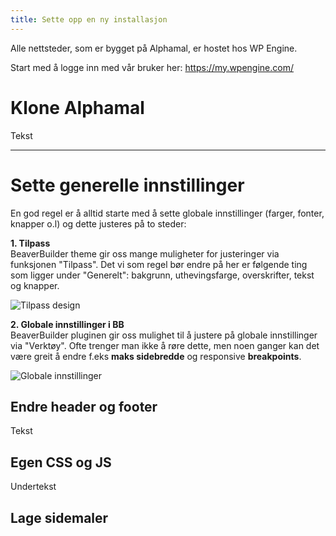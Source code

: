 ```yaml
--- 
title: Sette opp en ny installasjon
---
```


Alle nettsteder, som er bygget på Alphamal, er hostet hos WP Engine.

Start med å logge inn med vår bruker her: https://my.wpengine.com/

# Klone Alphamal

Tekst

---

# Sette generelle innstillinger

En god regel er å alltid starte med å sette globale innstillinger (farger, fonter, knapper o.l) og dette justeres på to steder:

**1. Tilpass**  
BeaverBuilder theme gir oss mange muligheter for justeringer via funksjonen "Tilpass". Det vi som regel bør endre på her er følgende ting som ligger under "Generelt": bakgrunn, uthevingsfarge, overskrifter, tekst og knapper.

![Tilpass design](../img/alphamal/tilpass.gif)

**2. Globale innstillinger i BB**  
BeaverBuilder pluginen gir oss mulighet til å justere på globale innstillinger via "Verktøy". Ofte trenger man ikke å røre dette, men noen ganger kan det være greit å endre f.eks __maks sidebredde__ og responsive __breakpoints__.

![Globale innstillinger](../img/alphamal/globale-innstillinger.gif)

## Endre header og footer

Tekst

## Egen CSS og JS

Undertekst

## Lage sidemaler